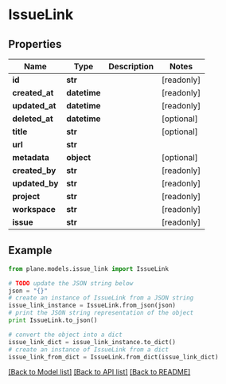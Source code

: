 # IssueLink


## Properties
Name | Type | Description | Notes
------------ | ------------- | ------------- | -------------
**id** | **str** |  | [readonly] 
**created_at** | **datetime** |  | [readonly] 
**updated_at** | **datetime** |  | [readonly] 
**deleted_at** | **datetime** |  | [optional] 
**title** | **str** |  | [optional] 
**url** | **str** |  | 
**metadata** | **object** |  | [optional] 
**created_by** | **str** |  | [readonly] 
**updated_by** | **str** |  | [readonly] 
**project** | **str** |  | [readonly] 
**workspace** | **str** |  | [readonly] 
**issue** | **str** |  | [readonly] 

## Example

```python
from plane.models.issue_link import IssueLink

# TODO update the JSON string below
json = "{}"
# create an instance of IssueLink from a JSON string
issue_link_instance = IssueLink.from_json(json)
# print the JSON string representation of the object
print IssueLink.to_json()

# convert the object into a dict
issue_link_dict = issue_link_instance.to_dict()
# create an instance of IssueLink from a dict
issue_link_from_dict = IssueLink.from_dict(issue_link_dict)
```
[[Back to Model list]](../README.md#documentation-for-models) [[Back to API list]](../README.md#documentation-for-api-endpoints) [[Back to README]](../README.md)


